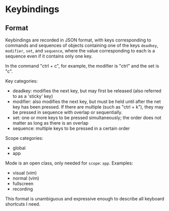 # Keybindings

## Format

Keybindings are recorded in JSON format, with keys corresponding to commands and sequences of objects containing one of the keys `deadkey`, `modifier`, `set`, and `sequence`, where the value corresponding to each is a sequence even if it contains only one key.

In the command "ctrl + c", for example, the modifier is "ctrl" and the set is "c".

Key categories:
* deadkey: modifies the next key, but may first be released (also referred to as a 'sticky' key)
* modifier: also modifies the next key, but must be held until after the net key has been pressed. If there are multiple (such as "ctrl + k"), they may be pressed in sequence with overlap or sequentially.
* set: one or more keys to be pressed simultaneously; the order does not matter as long as there is an overlap
* sequence: multiple keys to be pressed in a certain order

Scope categories:
* global
* app

Mode is an open class, only needed for `scope`: `app`. Examples:
* visual (vim)
* normal (vim)
* fullscreen
* recording

This format is unambiguous and expressive enough to describe all keyboard shortcuts I need.

